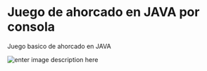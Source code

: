 # Juego de ahorcado en JAVA por consola
Juego basico de ahorcado en JAVA 

![enter image description here](https://encrypted-tbn0.gstatic.com/images?q=tbn:ANd9GcRyAG5PWbaKYdV3YBZHKFfA7CAD026PTwjiDeOBIL3g8g&s)

